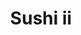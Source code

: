 ---
layout: place
title: "Sushi ii"
permalink: /hawaii/honolulu/sushi-ii.html
stateAbbr: HI
stateName: Hawaii
cityName: Honolulu
place_id: ChIJDYV3SO5tAHwRAopf32RelLc
photos:
  - name: >-
      places/ChIJDYV3SO5tAHwRAopf32RelLc/photos/AeeoHcL7PbySP7AsogWGD_KA2nnio8UnOiBjf6ty0-T4Qh-JlB-tIu13euhA9y0IQg6TA8qDxwXqxxDPpRJyJgAPoGQ69RqWcc0Um9IvAg1dvkrzt8Ha1AGoj2ojWWvIj9NNA7VXNgXvnS49ZOc3sz38B7u1Z-i638r43iIfdDRURPZoZixIGON31ZGNv6Lq_tDwaiGQkNSIMmct8SpqELUtJ1msFIOxltt57JrqtjpT2zUoDyCGqAKQNzGs3Sir0U-rtzqicCanFymkpQKkiDpDJDUqvjf-z3A6GnuBth5h4FE06y0efkTLJihjdC3wuUg9c_e7_t2jlNWC-w6mF1cenXooWRSXh8BgHrFJGKCR1NZx7bS8WdccaIAGKvtfbRvRFhwo3c9hW-aKZdIpeeiI1g44pqBHbXnL9AZcwBkdPa4NeJXf
    widthPx: 4032
    heightPx: 3024
    authorAttributions:
      - displayName: 송진샘
        uri: https://maps.google.com/maps/contrib/111407883395224179756
        photoUri: >-
          https://lh3.googleusercontent.com/a-/ALV-UjX-KUVAw2eb5LPNw8LJSbYfsh74slEyTvYJm917CCwOW-HBeJ2w=s100-p-k-no-mo
    flagContentUri: >-
      https://www.google.com/local/imagery/report/?cb_client=maps_api_places.places_api&image_key=!1e10!2sCIHM0ogKEICAgIC4g5WShQE&hl=en-US
    googleMapsUri: >-
      https://www.google.com/maps/place//data=!3m4!1e2!3m2!1sCIHM0ogKEICAgIC4g5WShQE!2e10!4m2!3m1!1s0x7c006dee4877850d:0xb7945e64df5f8a02
  - name: >-
      places/ChIJDYV3SO5tAHwRAopf32RelLc/photos/AeeoHcJMHgTLGPei36pYbFBtJuohddtqRHPXzmPfQWeD_G14mRvaqTkRkctSW5RvF55nfGfij94lOYJjsu-5PuU0eyivInB6CiQH5EpwyiuR1lcg7u0Ne4Zu50-TfQ87LtrcQ6oiu5hhN1B-t-e2UcPi0iBQqgsdaZgdRLaHWH2WH_DPhzrBC3Er5PU_agpqB5VAlv50qsflbH20sExOR5QHVfQuXOdUWbCNUNvL-teGcMvDMymQzL3S1mtRczrfVDuwL6cly_XVNRJwNXo50DhFFZSrhsgfBzUraYEERochR73OR2fxRMkwQ_dbv_ODhwYkjUvCZfwGYPVtK4Cnck6lK5hAOfMrnNuG_Q_x2kLgYXLfCV9Nw88h6P1AzPsWDJuizI-nzbJoxkODyVY7-38p8wkp8sqyhFqgZR1K8AZE0S8WoA
    widthPx: 4032
    heightPx: 3024
    authorAttributions:
      - displayName: Philip Suh
        uri: https://maps.google.com/maps/contrib/112502238614808979046
        photoUri: >-
          https://lh3.googleusercontent.com/a-/ALV-UjWpjvrJMFb0TKw-pw6tgXKsdiDxrbi3lxmfZS2eJvURGhGhCz1A=s100-p-k-no-mo
    flagContentUri: >-
      https://www.google.com/local/imagery/report/?cb_client=maps_api_places.places_api&image_key=!1e10!2sCIHM0ogKEICAgMCw5bm2AQ&hl=en-US
    googleMapsUri: >-
      https://www.google.com/maps/place//data=!3m4!1e2!3m2!1sCIHM0ogKEICAgMCw5bm2AQ!2e10!4m2!3m1!1s0x7c006dee4877850d:0xb7945e64df5f8a02
  - name: >-
      places/ChIJDYV3SO5tAHwRAopf32RelLc/photos/AeeoHcJyBDH-DC7Co3-yXBaOod7h5nDwImAM2vGHAZRCOiZOqLT1S_cFtbDDLXykRfTIK6b4AbwO0ry7L9sn0iWUK6jL0NENjMP-IoGPTBaUijOLNLoe8I9YF6zJFT7KXEshve7kKgzWEYPBAAXtk-FTzy8OgXf2b72wvTijctPt1PodhMi_6CzA_vTrjcj4YQa31NYe6rM28casMvHLr5NmstXD-k5-cHD7kXXTQDKC9HwQ05WLcc4RAFJWUM0eG-iyloqbxefOU8H_VxzSzKn-97BIPdQsbW8MxtODl8OGLNFIvOjsUpcU-XcP805CKbTm2lC0vcKip_aX62KGBvVVVB789wvhSDKYuWcgOwzQQXNhh7FitT_K2Dei_hcbxqQOZ9pLmIJ8AHc5kHZviR0oWYuFq5AKTu_jCH-ejLiXhAW93Q
    widthPx: 4800
    heightPx: 3600
    authorAttributions:
      - displayName: Glenn Yamamoto
        uri: https://maps.google.com/maps/contrib/110686957550659310315
        photoUri: >-
          https://lh3.googleusercontent.com/a/ACg8ocIT5XQcMcnxPunwoQ_jmTzSpQANSjAj6X5Js6qW9wN9RxEmRn0=s100-p-k-no-mo
    flagContentUri: >-
      https://www.google.com/local/imagery/report/?cb_client=maps_api_places.places_api&image_key=!1e10!2sCIHM0ogKEICAgIDyyZrdfA&hl=en-US
    googleMapsUri: >-
      https://www.google.com/maps/place//data=!3m4!1e2!3m2!1sCIHM0ogKEICAgIDyyZrdfA!2e10!4m2!3m1!1s0x7c006dee4877850d:0xb7945e64df5f8a02
  - name: >-
      places/ChIJDYV3SO5tAHwRAopf32RelLc/photos/AeeoHcIVws_8TOk6sUEM4tcQ9xooi5KOSdsfOa3ZNFn5hrzPC8gFi7M1zsZTbmZ8hkkprTC_Cty7Yo13r7VT2E0uqnOU0ueRYnAtLitpNdYXzrakFpRi2PX81HOex_N_G0BgOGfNInQ8yixRxcBGulPXZJug0heJU6a3VQcz6_Ql6yh9MoFszk0fmY_4x4lk8PlmsmHqt9MeMEFLxi5nAbxemzqh7z-Cd8yiB39II4PzLEhAaA1kzvzDUmZaDZlNDiopvIhxeFFwYr-c6cbCifnLE03USAIiCIKIWJljpaT66M8Kavg_1NyOtKhEmHNXWMpJiixR8BZX66c1mFjOHs2EYpKhs2VO4PsRiGCywCXem5FDeL-iIUCXKTJr9lUAFpxuvLtORF5PzGFZvIR-yIi9piRujYf8gTyEIQkYEAhIRa4PwQ
    widthPx: 4030
    heightPx: 3022
    authorAttributions:
      - displayName: Philip Suh
        uri: https://maps.google.com/maps/contrib/112502238614808979046
        photoUri: >-
          https://lh3.googleusercontent.com/a-/ALV-UjWpjvrJMFb0TKw-pw6tgXKsdiDxrbi3lxmfZS2eJvURGhGhCz1A=s100-p-k-no-mo
    flagContentUri: >-
      https://www.google.com/local/imagery/report/?cb_client=maps_api_places.places_api&image_key=!1e10!2sCIHM0ogKEICAgMDwr-vmbA&hl=en-US
    googleMapsUri: >-
      https://www.google.com/maps/place//data=!3m4!1e2!3m2!1sCIHM0ogKEICAgMDwr-vmbA!2e10!4m2!3m1!1s0x7c006dee4877850d:0xb7945e64df5f8a02
  - name: >-
      places/ChIJDYV3SO5tAHwRAopf32RelLc/photos/AeeoHcIm3xyL4dxpFH3LOhgziobYcM08__oMAawzEeZY7RE7KiFqI0HxC0ndN4yecNgTlXlfqKMt0h5DYVsvSWhgCCx47kXrZ7DK4Pf3vGv-ooVlIZFJeQCun_ppJ6Ui9QtkHdTPlbqYxObW3ADRlsxzpSDoN1XceR_QRCgN7zU-06MsaziKvM-zuN4P458hB2pu1TVDkTBYSsYCE62v3AfR-euJ1hOcVx1MK7wAH5s8J80mAo5PEUZhr3YiQS0DJy_hKP-p9ltg3eiey3TD-kAfwm6G2C6XlUcoDKj-DfY16B2G_7xe3OH0S-i-wILaS1E6UTnIOL7zvqzyujIsnETcH73-yC8WVYS4i4qJHBNb92hFvfIGJ9RQH6N2TPHQIlT7ndHzj4XZkPgneGGdiyE_vd-rCEHfzbYuw3hP7XSjmJhx_g
    widthPx: 4032
    heightPx: 3024
    authorAttributions:
      - displayName: Brian Douglas
        uri: https://maps.google.com/maps/contrib/101767066774522105485
        photoUri: >-
          https://lh3.googleusercontent.com/a-/ALV-UjXPjiwb3IgKCtCQmsCBX1E9RK4XwQnZrbB3e7JrljI6r0_9vUU=s100-p-k-no-mo
    flagContentUri: >-
      https://www.google.com/local/imagery/report/?cb_client=maps_api_places.places_api&image_key=!1e10!2sCIHM0ogKEICAgIDP6rCfGw&hl=en-US
    googleMapsUri: >-
      https://www.google.com/maps/place//data=!3m4!1e2!3m2!1sCIHM0ogKEICAgIDP6rCfGw!2e10!4m2!3m1!1s0x7c006dee4877850d:0xb7945e64df5f8a02
  - name: >-
      places/ChIJDYV3SO5tAHwRAopf32RelLc/photos/AeeoHcKfz-mMOYxOCTb5-68tRRqJLOGR5j7qmp_byaVqlTyEz38-wg4v-uoE6rXjvD3nWX8arhMEAiP3R9h3SlSB20zR9tfInPmumNBosGFB4Ii8NWwmVEcvPGkxwXojjO15uVKaPai9_AsNRAd1u_2-MFHwZ_keu1Kcp2mKrXaZxOIkzJj-Ve5I57ccgbvu0jAw3x1QUpHtJUam43jW0U1EqeR1_iw9DoUAaW84P9RPUAL3ZAQm9voGNv2lfQ6rNelVp7sXv9VE1g742gaUfRt89qxbqoY4qLSriD22v0v0baDnV4klI6DZJm5UKdXQgZSXMr7aSSxljfpNVYVaZRwc5RFoyLjHdhQhQFmsHP_cjd3Xz77pxZOIqt6kQFNEeRLGxT74F6wj5wBRwDPREnc8JvOLmPK-wKAwoqrnsHDIzBO_YQ
    widthPx: 3024
    heightPx: 4032
    authorAttributions:
      - displayName: Quentin Smith
        uri: https://maps.google.com/maps/contrib/105191005414415377605
        photoUri: >-
          https://lh3.googleusercontent.com/a/ACg8ocIlNUFvFo9b8qE5yI3pPtlHfxO-JmPBLBZ6gzJfY0O9GqG0gg=s100-p-k-no-mo
    flagContentUri: >-
      https://www.google.com/local/imagery/report/?cb_client=maps_api_places.places_api&image_key=!1e10!2sCIHM0ogKEICAgICP9LnGXQ&hl=en-US
    googleMapsUri: >-
      https://www.google.com/maps/place//data=!3m4!1e2!3m2!1sCIHM0ogKEICAgICP9LnGXQ!2e10!4m2!3m1!1s0x7c006dee4877850d:0xb7945e64df5f8a02
  - name: >-
      places/ChIJDYV3SO5tAHwRAopf32RelLc/photos/AeeoHcKdVsWwqrFVf4lSo9_gfwlxQCH99FbadZk9a45ECClbj4bCZf0TYwadi_zoWx5bmy9rNY5lU7f518nXl38NSoFy7bE9vfOffar2u8fs8Ni8TWNiUj2ygzYJrY_KoHqQT5X0EjzJgIdo0ctubH8PiZ9SVuWBB0RF9m_INb7sxumj9ZGSCMca4BRo2gQmWS2o2waJJiPWDhSJ_yon463FyYSwyF8EpRb7IEHPBN-WWrRmNcZyhTSUt1hfq9y55m3rkt5mA5M7TBJ-_NDGjz8TdgyD3OAY2XNwyPYKI_A4f_oD1yeV13JLJ7CB4FuFAURT-aXkQM4SpN4PGhqsRR_DafcvtoycRT0P2WR8n4GeWICX0hIRYmKBV7Z75MwN1-nUwI_Fh9fz-e9JySOpHj0sXnY0NCiak4Go06yf2ojaRVPVyEAb
    widthPx: 4000
    heightPx: 3000
    authorAttributions:
      - displayName: Vince Leong
        uri: https://maps.google.com/maps/contrib/103600259590530264982
        photoUri: >-
          https://lh3.googleusercontent.com/a/ACg8ocJYQb_iGybkYfDUrlbfUwqey9oVL1zgeeP06jODguQXrFBTUA=s100-p-k-no-mo
    flagContentUri: >-
      https://www.google.com/local/imagery/report/?cb_client=maps_api_places.places_api&image_key=!1e10!2sCIHM0ogKEICAgIC7sbez_AE&hl=en-US
    googleMapsUri: >-
      https://www.google.com/maps/place//data=!3m4!1e2!3m2!1sCIHM0ogKEICAgIC7sbez_AE!2e10!4m2!3m1!1s0x7c006dee4877850d:0xb7945e64df5f8a02
  - name: >-
      places/ChIJDYV3SO5tAHwRAopf32RelLc/photos/AeeoHcLfLBCl-YoZ5aD7Ww2tRnh6lbfZeNXErYTYK5BGPNZGzsW1uxmRfScoKzT34ruXb-HZGw7ONNhUMzItmXMv9Ch9utLu2jCh0NEY6SbuawqbMy9cXsoI6fCxCgs2TCbwhz_v9p6nAHg8U698XxEAyudaHs55aQaOyu9K3uhzg-toouqg78-fvCz06IDUMQMRCr--59PqeI9PArBuZjvxxOOppt2pefxdOfef8ezgnKPl-iyE3fz3xAGLN8KlMhRZRw3CJQcFKtzE6V9B8yiyRK5kV3iDzI8sHyqGooXWvqydBWnHPHPbxTW-g4miXndgS1HWyR_CjZVXRVwbQz7Hvj5rQyppXnUQEe4S82O3eZAAvBnvabVDG6VXExxqSswC3-9aWjHn17Z02lipCgYqTNRySfufUox9OqoVk7wU5dU
    widthPx: 4030
    heightPx: 3022
    authorAttributions:
      - displayName: Philip Suh
        uri: https://maps.google.com/maps/contrib/112502238614808979046
        photoUri: >-
          https://lh3.googleusercontent.com/a-/ALV-UjWpjvrJMFb0TKw-pw6tgXKsdiDxrbi3lxmfZS2eJvURGhGhCz1A=s100-p-k-no-mo
    flagContentUri: >-
      https://www.google.com/local/imagery/report/?cb_client=maps_api_places.places_api&image_key=!1e10!2sCIHM0ogKEICAgMDwr7nNIQ&hl=en-US
    googleMapsUri: >-
      https://www.google.com/maps/place//data=!3m4!1e2!3m2!1sCIHM0ogKEICAgMDwr7nNIQ!2e10!4m2!3m1!1s0x7c006dee4877850d:0xb7945e64df5f8a02
  - name: >-
      places/ChIJDYV3SO5tAHwRAopf32RelLc/photos/AeeoHcLUf-ynGSTvDQmWmTnNGJM4CDJrApYwcWBkzzJzJVXYLkhHN1hXxYlWGJ_udHTr1m7djJbFLwsNgz1FWIRYhri1cQ4W9c6abLFW8onhxwsE-iLc7QjWN5Mmrml9oscrZ3-jAmv9tseQdKz-8AAVrWB6RI5qP4jrgg3XcwSdphd-wkil5uQGIv7u2bJSIveyLtedN4IpsXTgH2qrs7lfGZkzIoSlahvWTlnkeC-pDFf6p1iApxWDIdxZFc5aOSCzEq3ZyGdSDrTPOToug3cdEM_v7tf6itkLsDc20kCex6IGYCHZ6y4CfoZtmVAJ78WC7kyoaZDPorXiyBnULxSp270p8lNpvIAQqdsexJtcxtD2O6hktwOoX1uMqxbt8S5f2vaBTGIi1cb0ELAnQdOi8dYC3FiQYwJkJbf0spBKHYPBFA
    widthPx: 4080
    heightPx: 3072
    authorAttributions:
      - displayName: Tor Norbye
        uri: https://maps.google.com/maps/contrib/116539451797396019960
        photoUri: >-
          https://lh3.googleusercontent.com/a-/ALV-UjVJAWFoRElJn8KBdSrfa2OmLspYStqj6BqK3kZr0ol1vwXQQEI8WQ=s100-p-k-no-mo
    flagContentUri: >-
      https://www.google.com/local/imagery/report/?cb_client=maps_api_places.places_api&image_key=!1e10!2sCIHM0ogKEICAgIDv3ZblYQ&hl=en-US
    googleMapsUri: >-
      https://www.google.com/maps/place//data=!3m4!1e2!3m2!1sCIHM0ogKEICAgIDv3ZblYQ!2e10!4m2!3m1!1s0x7c006dee4877850d:0xb7945e64df5f8a02
  - name: >-
      places/ChIJDYV3SO5tAHwRAopf32RelLc/photos/AeeoHcLFNG8Uqf65tceP8R5GVUW6bpMtIvn0JMIweR4eHJ4eBUW5H4NVPuxr9tsvJsUGd6DFtVboqeiVmBtOKCMuwjciWHneoRcyYVF1-gGrDvSuTGFjRaln_0aXzYAMDddE66Vpouv1hrfsi1so-71LOdh0-epPrc9wKI1lEJdSu-Pemr-L5Zo6-SpW4HaT9k-T9S6ynlviGJJClb4VSawCcrs4J8j8tb-5uTrfnqs742zVlMRaE1ngO2jT_-zlC0Jr-Om1ARj65GnOED_XIG6tEvpNoYwkdUV6jNUFQdWAgKba-8p00s6mRr-ZyUc_44UuVXarDQzgPLmGsS3b8SPX7iZU_wSnsFuH53fV8SaBDsXLgJPyfss6FC3cmjBdBcPoWiC11BCLPRGmis4iaiCffkrtzxQb49df84WkNTNAVFCVLQ4
    widthPx: 4800
    heightPx: 3600
    authorAttributions:
      - displayName: Theresa Baem
        uri: https://maps.google.com/maps/contrib/110770886444406143950
        photoUri: >-
          https://lh3.googleusercontent.com/a-/ALV-UjUFjcJkJawqez0PxW15EQbT65sA65-43jnAxWoA1zXF9KAcbafN=s100-p-k-no-mo
    flagContentUri: >-
      https://www.google.com/local/imagery/report/?cb_client=maps_api_places.places_api&image_key=!1e10!2sCIHM0ogKEICAgMCgvIbQvgE&hl=en-US
    googleMapsUri: >-
      https://www.google.com/maps/place//data=!3m4!1e2!3m2!1sCIHM0ogKEICAgMCgvIbQvgE!2e10!4m2!3m1!1s0x7c006dee4877850d:0xb7945e64df5f8a02
address: '655 Ke’eaumoku St #109, Honolulu, HI 96814, USA'
street: '655 Ke’eaumoku St #109'
city: Honolulu
state: HI
zip: '96814'
country: USA
neighborhood: Ala Moana
latitude: '21.294369'
longitude: '-157.841392'
accessibility_options:
  wheelchairAccessibleParking: true
  wheelchairAccessibleEntrance: true
  wheelchairAccessibleRestroom: true
  wheelchairAccessibleSeating: true
business_status: OPERATIONAL
name: Sushi ii
google_maps_links:
  directionsUri: >-
    https://www.google.com/maps/dir//''/data=!4m7!4m6!1m1!4e2!1m2!1m1!1s0x7c006dee4877850d:0xb7945e64df5f8a02!3e0
  placeUri: https://maps.google.com/?cid=13228301792831310338
  writeAReviewUri: >-
    https://www.google.com/maps/place//data=!4m3!3m2!1s0x7c006dee4877850d:0xb7945e64df5f8a02!12e1
  reviewsUri: >-
    https://www.google.com/maps/place//data=!4m4!3m3!1s0x7c006dee4877850d:0xb7945e64df5f8a02!9m1!1b1
  photosUri: >-
    https://www.google.com/maps/place//data=!4m3!3m2!1s0x7c006dee4877850d:0xb7945e64df5f8a02!10e5
primary_type: Sushi Restaurant
opening_hours:
  regular: null
  current: null
secondary_opening_hours:
  regular:
    weekdayDescriptions: null
    type: null
  current:
    weekdayDescriptions: null
    type: null
phone: (808) 942-5350
price_level: PRICE_LEVEL_MODERATE
price_range: null
rating: '4.6'
rating_count: 429
website: https://www.facebook.com/Sushi-ii-169996469710932/
description: null
reviews: null
parking_options: null
payment_options: null
allow_dogs: null
curbside_pickup: null
delivery: null
dine_in: null
good_for_children: null
good_for_groups: null
good_for_sports: null
live_music: null
menu_for_children: null
outdoor_seating: null
reservable: null
restroom: null
serves_beer: null
serves_breakfast: null
serves_brunch: null
serves_cocktails: null
serves_coffee: null
serves_dinner: null
serves_dessert: null
serves_lunch: null
serves_vegetarian_food: null
serves_wine: null
takeout: null

---